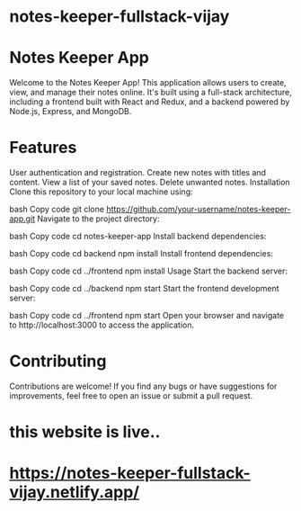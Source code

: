 # notes-keeper-fullstack-vijay
# Notes Keeper App
Welcome to the Notes Keeper App! This application allows users to create, view, and manage their notes online. It's built using a full-stack architecture, including a frontend built with React and Redux, and a backend powered by Node.js, Express, and MongoDB.

# Features
User authentication and registration.
Create new notes with titles and content.
View a list of your saved notes.
Delete unwanted notes.
Installation
Clone this repository to your local machine using:

bash
Copy code
git clone https://github.com/your-username/notes-keeper-app.git
Navigate to the project directory:

bash
Copy code
cd notes-keeper-app
Install backend dependencies:

bash
Copy code
cd backend
npm install
Install frontend dependencies:

bash
Copy code
cd ../frontend
npm install
Usage
Start the backend server:

bash
Copy code
cd ../backend
npm start
Start the frontend development server:

bash
Copy code
cd ../frontend
npm start
Open your browser and navigate to http://localhost:3000 to access the application.

# Contributing
Contributions are welcome! If you find any bugs or have suggestions for improvements, feel free to open an issue or submit a pull request.

# this website is live..
# https://notes-keeper-fullstack-vijay.netlify.app/
